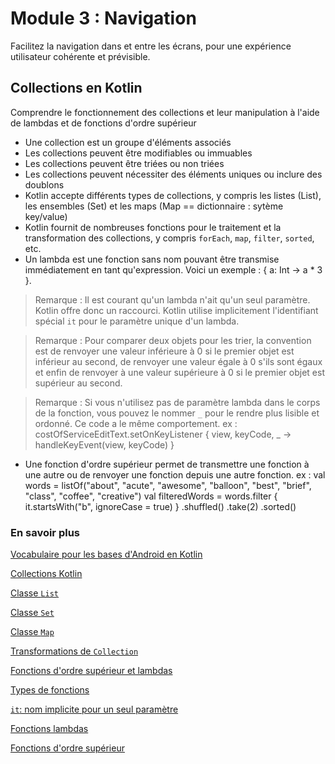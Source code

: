 # Module 3 : Navigation
Facilitez la navigation dans et entre les écrans, pour une expérience utilisateur cohérente et prévisible.

## Collections en Kotlin
Comprendre le fonctionnement des collections et leur manipulation à l'aide de lambdas et de fonctions d'ordre supérieur

- Une collection est un groupe d'éléments associés
- Les collections peuvent être modifiables ou immuables
- Les collections peuvent être triées ou non triées
- Les collections peuvent nécessiter des éléments uniques ou inclure des doublons
- Kotlin accepte différents types de collections, y compris les listes (List), les ensembles (Set) et les maps (Map == dictionnaire : sytème key/value)
- Kotlin fournit de nombreuses fonctions pour le traitement et la transformation des collections, y compris `forEach`, `map`, `filter`, `sorted`, etc.
- Un lambda est une fonction sans nom pouvant être transmise immédiatement en tant qu'expression. Voici un exemple : { a: Int -> a * 3 }.
> Remarque : Il est courant qu'un lambda n'ait qu'un seul paramètre. Kotlin offre donc un raccourci. Kotlin utilise implicitement l'identifiant spécial `it` pour le paramètre unique d'un lambda.

> Remarque : Pour comparer deux objets pour les trier, la convention est de renvoyer une valeur inférieure à 0 si le premier objet est inférieur au second, de renvoyer une valeur égale à 0 s'ils sont égaux et enfin de renvoyer à une valeur supérieure à 0 si le premier objet est supérieur au second.

> Remarque : Si vous n'utilisez pas de paramètre lambda dans le corps de la fonction, vous pouvez le nommer `_` pour le rendre plus lisible et ordonné. Ce code a le même comportement.
ex :
costOfServiceEditText.setOnKeyListener { view, keyCode, _ -> handleKeyEvent(view, keyCode) }
- Une fonction d'ordre supérieur permet de transmettre une fonction à une autre ou de renvoyer une fonction depuis une autre fonction.
ex : 
val words = listOf("about", "acute", "awesome", "balloon", "best", "brief", "class", "coffee", "creative")
val filteredWords = words.filter { it.startsWith("b", ignoreCase = true) }
        .shuffled()
        .take(2)
        .sorted()

### En savoir plus
[Vocabulaire pour les bases d'Android en Kotlin](https://developer.android.com/courses/android-basics-kotlin/android-basics-kotlin-vocab)

[Collections Kotlin](https://kotlinlang.org/docs/reference/collections-overview.html)

[Classe `List`](https://kotlinlang.org/api/latest/jvm/stdlib/kotlin.collections/-list/)

[Classe `Set`](https://kotlinlang.org/api/latest/jvm/stdlib/kotlin.collections/-set/)

[Classe `Map`](https://kotlinlang.org/api/latest/jvm/stdlib/kotlin.collections/-map/)

[Transformations de `Collection`](https://kotlinlang.org/docs/reference/collection-transformations.html)

[Fonctions d'ordre supérieur et lambdas](https://kotlinlang.org/docs/reference/lambdas.html)

[Types de fonctions](https://kotlinlang.org/docs/reference/lambdas.html#function-types)

[`it`: nom implicite pour un seul paramètre](https://kotlinlang.org/docs/reference/lambdas.html#it-implicit-name-of-a-single-parameter)

[Fonctions lambdas](https://play.kotlinlang.org/byExample/04_functional/02_Lambdas)

[Fonctions d'ordre supérieur](https://play.kotlinlang.org/byExample/04_functional/01_Higher-Order%20Functions)
